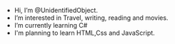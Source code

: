 - Hi, I’m @UnidentifiedObject.
- I’m interested in Travel, writing, reading and movies.
- I’m currently learning C#
- I'm planning to learn HTML,Css and JavaScript.


<!---
UnidentifiedObject/UnidentifiedObject is a ✨ special ✨ repository because its `README.md` (this file) appears on your GitHub profile.
You can click the Preview link to take a look at your changes.
--->
